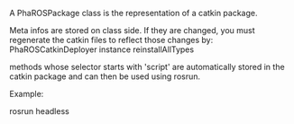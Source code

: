 A PhaROSPackage class is the representation of a catkin package.

Meta infos are stored on class side.
If they are changed, you must regenerate the catkin files to reflect those changes by: 
	PhaROSCatkinDeployer instance  reinstallAllTypes

methods whose selector starts with 'script' are automatically stored in the catkin package and can then be used using rosrun.

Example:

rosrun <catkinPackageName> headless <scriptName>